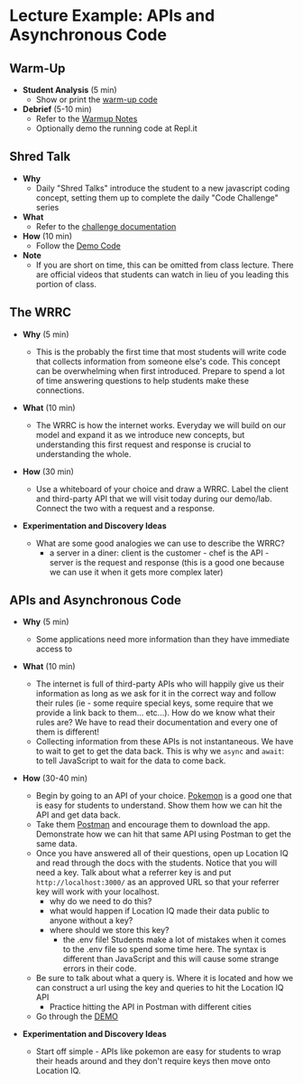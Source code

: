 # Lecture Example: APIs and Asynchronous Code

## Warm-Up

- **Student Analysis** (5 min)
  - Show or print the [warm-up code](../warm-up/warm-up.md)
- **Debrief** (5-10 min)
  - Refer to the [Warmup Notes](../warm-up/NOTES.md)
  - Optionally demo the running code at Repl.it

## Shred Talk

- **Why**
  - Daily "Shred Talks" introduce the student to a new javascript coding concept, setting them up to complete the daily "Code Challenge" series
- **What**
  - Refer to the [challenge documentation](../challenges/README.md)
- **How** (10 min)
  - Follow the [Demo Code](../challenges/DEMO.md)
- **Note**
  - If you are short on time, this can be omitted from class lecture. There are official videos that students can watch in lieu of you leading this portion of class.

## The WRRC

- **Why** (5 min)

  - This is the probably the first time that most students will write code that collects information from someone else's code. This concept can be overwhelming when first introduced. Prepare to spend a lot of time answering questions to help students make these connections.

- **What** (10 min)

  - The WRRC is how the internet works. Everyday we will build on our model and expand it as we introduce new concepts, but understanding this first request and response is crucial to understanding the whole.

- **How** (30 min)

  - Use a whiteboard of your choice and draw a WRRC. Label the client and third-party API that we will visit today during our demo/lab. Connect the two with a request and a response.

- **Experimentation and Discovery Ideas**

  - What are some good analogies we can use to describe the WRRC?
    - a server in a diner: client is the customer - chef is the API - server is the request and response (this is a good one because we can use it when it gets more complex later)

## APIs and Asynchronous Code

- **Why** (5 min)
  - Some applications need more information than they have immediate access to

- **What** (10 min)
  - The internet is full of third-party APIs who will happily give us their information as long as we ask for it in the correct way and follow their rules (ie - some require special keys, some require that we provide a link back to them... etc...). How do we know what their rules are? We have to read their documentation and every one of them is different!
  - Collecting information from these APIs is not instantaneous. We have to wait to get to get the data back. This is why we `async` and `await`: to tell JavaScript to wait for the data to come back.

- **How** (30-40 min)
  - Begin by going to an API of your choice. [Pokemon](https://pokeapi.co/) is a good one that is easy for students to understand. Show them how we can hit the API and get data back.
  - Take them [Postman](https://www.postman.com/) and encourage them to download the app. Demonstrate how we can hit that same API using Postman to get the same data. 
  - Once you have answered all of their questions, open up Location IQ and read through the docs with the students. Notice that you will need a key. Talk about what a referrer key is and put `http://localhost:3000/` as an approved URL so that your referrer key will work with your localhost. 
    - why do we need to do this?
    - what would happen if Location IQ made their data public to anyone without a key?
    - where should we store this key?
      - the .env file! Students make a lot of mistakes when it comes to the .env file so spend some time here. The syntax is different than JavaScript and this will cause some strange errors in their code. 
  - Be sure to talk about what a query is. Where it is located and how we can construct a url using the key and queries to hit the Location IQ API
    - Practice hitting the API in Postman with different cities
  - Go through the [DEMO](../demo)

- **Experimentation and Discovery Ideas**
  - Start off simple - APIs like pokemon are easy for students to wrap their heads around and they don't require keys then move onto Location IQ.
